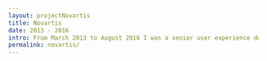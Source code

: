 ```yaml
---
layout: projectNovartis
title: Novartis
date: 2013 - 2016
intro: From March 2013 to August 2016 I was a senior user experience designer responsible for the design of social & collaboration technologies among scientists within Novartis. Most of this work is under an NDA.
permalink: novartis/
---
```



